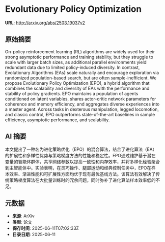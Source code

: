 # Evolutionary Policy Optimization

**URL**: http://arxiv.org/abs/2503.19037v2

## 原始摘要

On-policy reinforcement learning (RL) algorithms are widely used for their
strong asymptotic performance and training stability, but they struggle to
scale with larger batch sizes, as additional parallel environments yield
redundant data due to limited policy-induced diversity. In contrast,
Evolutionary Algorithms (EAs) scale naturally and encourage exploration via
randomized population-based search, but are often sample-inefficient. We
propose Evolutionary Policy Optimization (EPO), a hybrid algorithm that
combines the scalability and diversity of EAs with the performance and
stability of policy gradients. EPO maintains a population of agents conditioned
on latent variables, shares actor-critic network parameters for coherence and
memory efficiency, and aggregates diverse experiences into a master agent.
Across tasks in dexterous manipulation, legged locomotion, and classic control,
EPO outperforms state-of-the-art baselines in sample efficiency, asymptotic
performance, and scalability.


## AI 摘要

本文提出了一种名为进化策略优化（EPO）的混合算法，结合了进化算法（EA）的扩展性和多样性优势与策略梯度方法的性能和稳定性。EPO通过维护基于潜在变量的智能体群体，共享网络参数以提高一致性和内存效率，并将多样化经验聚合到主智能体中。实验表明，在灵巧操作、腿部运动和经典控制任务中，EPO在样本效率、渐进性能和可扩展性方面均优于现有最优基线方法。该算法有效解决了传统策略梯度算法在大批量训练时的冗余问题，同时弥补了进化算法样本效率低的不足。

## 元数据

- **来源**: ArXiv
- **类型**: 论文
- **保存时间**: 2025-06-11T07:02:33Z
- **目录日期**: 2025-06-11
